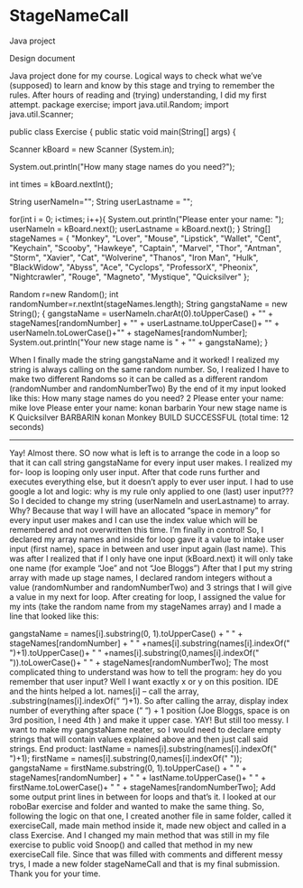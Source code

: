 # StageNameCall
Java project



Design document

Java project done for my course. Logical ways to check what we’ve (supposed) to learn and know by this stage and trying to remember the rules. 
After hours of reading and (trying) understanding, I did my first attempt.
package exercise;
import java.util.Random;
import java.util.Scanner;

public class Exercise {
public static void main(String[] args) {

  Scanner kBoard = new Scanner (System.in);

  System.out.println("How many stage names do you need?");
  
  int times = kBoard.nextInt();
   
  String userNameIn="";
  String userLastname = ""; 
       
  for(int i = 0; i<times; i++){
    System.out.println("Please enter your name: ");
    userNameIn = kBoard.next();
    userLastname = kBoard.next();
  }
String[] stageNames = { "Monkey", "Lover", "Mouse", "Lipstick", "Wallet", "Cent",
                          "Keychain", "Scooby", "Hawkeye", "Captain", "Marvel", "Thor", 
 "Antman", "Storm", "Xavier", "Cat", "Wolverine", "Thanos", "Iron Man", 
"Hulk", "BlackWidow", "Abyss", "Ace", "Cyclops", "ProfessorX", "Pheonix", 
"Nightcrawler", "Rouge", "Magneto", "Mystique", "Quicksilver" };
       
Random r=new Random();
int randomNumber=r.nextInt(stageNames.length);
 String gangstaName = new String();
  {
 gangstaName = userNameIn.charAt(0).toUpperCase() + "" + stageNames[randomNumber] + "" + userLastname.toUpperCase()+ "" + userNameIn.toLowerCase()+"" + stageNames[randomNumber];
System.out.println("Your new stage name is " + "" + gangstaName); }

When I finally made the string gangstaName and it worked! I realized my string is always calling on the same random number. So, I realized I have to make two different Randoms so it can be called as a different random (randomNumber and randomNumberTwo) 
By the end of it my input looked like this:
How many stage names do you need?
2
Please enter your name: 
mike love
Please enter your name: 
konan barbarin
Your new stage name is K Quicksilver BARBARIN konan Monkey
BUILD SUCCESSFUL (total time: 12 seconds)
____________________________________________________________________
Yay! Almost there. SO now what is left is to arrange the code in a loop so that it can call string gangstaName for every input user makes.
I realized my for- loop is looping only user input. After that code runs further and executes everything else, but it doesn’t apply to ever user input.
I had to use google a lot and logic: why is my rule only applied to one (last) user input??? So I decided to change my string (userNameIn and userLastname) to array. Why? Because that way I will have an allocated “space in memory” for every input user makes and I can use the index value which will be remembered and not overwritten this time.
I’m finally in control! So, I declared my array names and inside for loop gave it a value to intake user input (first name), space in between and user input again (last name). This was after I realized that if I only have one input (kBoard.next) it will only take one name (for example “Joe” and not “Joe Bloggs”)
After that I put my string array with made up stage names, I declared random integers without a value (randomNumber and randomNumberTwo) and 3 strings that I will give a value in my next for loop.
After creating for loop, I assigned the value for my ints (take the random name from my stageNames array) and I made a line that looked like this:


gangstaName = names[i].substring(0, 1).toUpperCase() + " " 
    + stageNames[randomNumber] + " " 
    +names[i].substring(names[i].indexOf(" ")+1).toUpperCase()+ " " 
    +names[i].substring(0,names[i].indexOf(" ")).toLowerCase()+ " " 
    + stageNames[randomNumberTwo];
The most complicated thing to understand was how to tell the program: hey do you remember that user input? Well I want exactly x or y on this position. IDE and the hints helped a lot. names[i] – call the array, .substring(names[i].indexOf(“ “)+1). So after calling the array, display index number of everything after space (“ “) + 1 position (Joe Bloggs, space is on 3rd position, I need 4th ) and make it upper case. YAY! 
But still too messy. I want to make my gangstaName neater, so I would need to declare empty strings that will contain values explained above and then just call said strings.
End product:
lastName = names[i].substring(names[i].indexOf(" ")+1);
firstName = names[i].substring(0,names[i].indexOf(" "));
gangstaName = firstName.substring(0, 1).toUpperCase() + " " 
    + stageNames[randomNumber] + " " 
    + lastName.toUpperCase()+ " " 
    + firstName.toLowerCase()+ " " 
    + stageNames[randomNumberTwo];
Add some output print lines in between for loops and that’s it. 
I looked at our roboBar exercise and folder and wanted to make the same thing. So, following the logic on that one, I created another file in same folder, called it exerciseCall, made main method inside it, made new object and called in a class Exercise. And I changed my main method that was still in my file exercise to public void Snoop() and called that method in my new exerciseCall file. 
Since that was filled with comments and different messy trys, I made a new folder stageNameCall and that is my final submission.
Thank you for your time.

